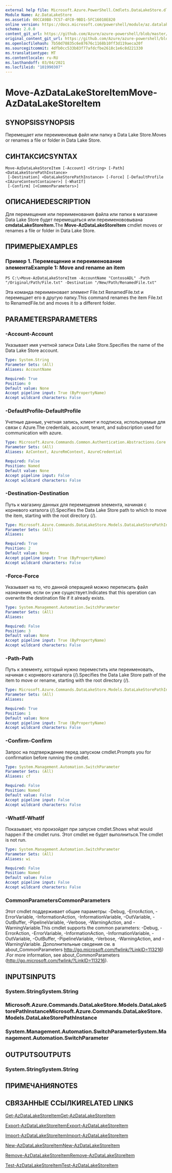 ```yaml
---
external help file: Microsoft.Azure.PowerShell.Cmdlets.DataLakeStore.dll-Help.xml
Module Name: Az.DataLakeStore
ms.assetid: 00CCA9B8-7C57-4FC0-9BD1-5FC16010E820
online version: https://docs.microsoft.com/powershell/module/az.datalakestore/move-azdatalakestoreitem
schema: 2.0.0
content_git_url: https://github.com/Azure/azure-powershell/blob/master/src/DataLakeStore/DataLakeStore/help/Move-AzDataLakeStoreItem.md
original_content_git_url: https://github.com/Azure/azure-powershell/blob/master/src/DataLakeStore/DataLakeStore/help/Move-AzDataLakeStoreItem.md
ms.openlocfilehash: 7b50d78835c6e87676c1168b10ff3d119aeca20f
ms.sourcegitcommit: 4dfb0cc533b83f77afdcfbe2618c1e6c8d221330
ms.translationtype: MT
ms.contentlocale: ru-RU
ms.lasthandoff: 03/04/2021
ms.locfileid: "101990307"
---
```

# <span data-ttu-id="64eaf-101">Move-AzDataLakeStoreItem</span><span class="sxs-lookup"><span data-stu-id="64eaf-101">Move-AzDataLakeStoreItem</span></span>

## <span data-ttu-id="64eaf-102">SYNOPSIS</span><span class="sxs-lookup"><span data-stu-id="64eaf-102">SYNOPSIS</span></span>
<span data-ttu-id="64eaf-103">Перемещает или переименовыв файл или папку в Data Lake Store.</span><span class="sxs-lookup"><span data-stu-id="64eaf-103">Moves or renames a file or folder in Data Lake Store.</span></span>

## <span data-ttu-id="64eaf-104">СИНТАКСИС</span><span class="sxs-lookup"><span data-stu-id="64eaf-104">SYNTAX</span></span>

```
Move-AzDataLakeStoreItem [-Account] <String> [-Path] <DataLakeStorePathInstance>
 [-Destination] <DataLakeStorePathInstance> [-Force] [-DefaultProfile <IAzureContextContainer>] [-WhatIf]
 [-Confirm] [<CommonParameters>]
```

## <span data-ttu-id="64eaf-105">ОПИСАНИЕ</span><span class="sxs-lookup"><span data-stu-id="64eaf-105">DESCRIPTION</span></span>
<span data-ttu-id="64eaf-106">Для перемещения или переименования файла или папки в магазине Data Lake Store будет перемещаться или переименововывана **cmdataLakeStoreItem.**</span><span class="sxs-lookup"><span data-stu-id="64eaf-106">The **Move-AzDataLakeStoreItem** cmdlet moves or renames a file or folder in Data Lake Store.</span></span>

## <span data-ttu-id="64eaf-107">ПРИМЕРЫ</span><span class="sxs-lookup"><span data-stu-id="64eaf-107">EXAMPLES</span></span>

### <span data-ttu-id="64eaf-108">Пример 1. Перемещение и переименование элемента</span><span class="sxs-lookup"><span data-stu-id="64eaf-108">Example 1: Move and rename an item</span></span>
```
PS C:\>Move-AzDataLakeStoreItem -AccountName "ContosoADL" -Path "/Original/Path/File.txt" -Destination "/New/Path/RenamedFile.txt"
```

<span data-ttu-id="64eaf-109">Эта команда переименовает элемент File.txt RenamedFile.txt и перемещает его в другую папку.</span><span class="sxs-lookup"><span data-stu-id="64eaf-109">This command renames the item File.txt to RenamedFile.txt and moves it to a different folder.</span></span>

## <span data-ttu-id="64eaf-110">PARAMETERS</span><span class="sxs-lookup"><span data-stu-id="64eaf-110">PARAMETERS</span></span>

### <span data-ttu-id="64eaf-111">-Account</span><span class="sxs-lookup"><span data-stu-id="64eaf-111">-Account</span></span>
<span data-ttu-id="64eaf-112">Указывает имя учетной записи Data Lake Store.</span><span class="sxs-lookup"><span data-stu-id="64eaf-112">Specifies the name of the Data Lake Store account.</span></span>

```yaml
Type: System.String
Parameter Sets: (All)
Aliases: AccountName

Required: True
Position: 0
Default value: None
Accept pipeline input: True (ByPropertyName)
Accept wildcard characters: False
```

### <span data-ttu-id="64eaf-113">-DefaultProfile</span><span class="sxs-lookup"><span data-stu-id="64eaf-113">-DefaultProfile</span></span>
<span data-ttu-id="64eaf-114">Учетные данные, учетная запись, клиент и подписка, используемые для связи с Azure.</span><span class="sxs-lookup"><span data-stu-id="64eaf-114">The credentials, account, tenant, and subscription used for communication with azure.</span></span>

```yaml
Type: Microsoft.Azure.Commands.Common.Authentication.Abstractions.Core.IAzureContextContainer
Parameter Sets: (All)
Aliases: AzContext, AzureRmContext, AzureCredential

Required: False
Position: Named
Default value: None
Accept pipeline input: False
Accept wildcard characters: False
```

### <span data-ttu-id="64eaf-115">-Destination</span><span class="sxs-lookup"><span data-stu-id="64eaf-115">-Destination</span></span>
<span data-ttu-id="64eaf-116">Путь к магазину данных для перемещения элемента, начиная с корневого каталога (/).</span><span class="sxs-lookup"><span data-stu-id="64eaf-116">Specifies the Data Lake Store path to which to move the item, starting with the root directory (/).</span></span>

```yaml
Type: Microsoft.Azure.Commands.DataLakeStore.Models.DataLakeStorePathInstance
Parameter Sets: (All)
Aliases:

Required: True
Position: 2
Default value: None
Accept pipeline input: True (ByPropertyName)
Accept wildcard characters: False
```

### <span data-ttu-id="64eaf-117">-Force</span><span class="sxs-lookup"><span data-stu-id="64eaf-117">-Force</span></span>
<span data-ttu-id="64eaf-118">Указывает на то, что данной операцией можно переписать файл назначения, если он уже существует.</span><span class="sxs-lookup"><span data-stu-id="64eaf-118">Indicates that this operation can overwrite the destination file if it already exists.</span></span>

```yaml
Type: System.Management.Automation.SwitchParameter
Parameter Sets: (All)
Aliases:

Required: False
Position: 3
Default value: None
Accept pipeline input: True (ByPropertyName)
Accept wildcard characters: False
```

### <span data-ttu-id="64eaf-119">-Path</span><span class="sxs-lookup"><span data-stu-id="64eaf-119">-Path</span></span>
<span data-ttu-id="64eaf-120">Путь к элементу, который нужно переместить или переименовать, начиная с корневого каталога (/).</span><span class="sxs-lookup"><span data-stu-id="64eaf-120">Specifies the Data Lake Store path of the item to move or rename, starting with the root directory (/).</span></span>

```yaml
Type: Microsoft.Azure.Commands.DataLakeStore.Models.DataLakeStorePathInstance
Parameter Sets: (All)
Aliases:

Required: True
Position: 1
Default value: None
Accept pipeline input: True (ByPropertyName)
Accept wildcard characters: False
```

### <span data-ttu-id="64eaf-121">-Confirm</span><span class="sxs-lookup"><span data-stu-id="64eaf-121">-Confirm</span></span>
<span data-ttu-id="64eaf-122">Запрос на подтверждение перед запуском cmdlet.</span><span class="sxs-lookup"><span data-stu-id="64eaf-122">Prompts you for confirmation before running the cmdlet.</span></span>

```yaml
Type: System.Management.Automation.SwitchParameter
Parameter Sets: (All)
Aliases: cf

Required: False
Position: Named
Default value: False
Accept pipeline input: False
Accept wildcard characters: False
```

### <span data-ttu-id="64eaf-123">-WhatIf</span><span class="sxs-lookup"><span data-stu-id="64eaf-123">-WhatIf</span></span>
<span data-ttu-id="64eaf-124">Показывает, что произойдет при запуске cmdlet.</span><span class="sxs-lookup"><span data-stu-id="64eaf-124">Shows what would happen if the cmdlet runs.</span></span>
<span data-ttu-id="64eaf-125">Этот cmdlet не будет выполниться.</span><span class="sxs-lookup"><span data-stu-id="64eaf-125">The cmdlet is not run.</span></span>

```yaml
Type: System.Management.Automation.SwitchParameter
Parameter Sets: (All)
Aliases: wi

Required: False
Position: Named
Default value: False
Accept pipeline input: False
Accept wildcard characters: False
```

### <span data-ttu-id="64eaf-126">CommonParameters</span><span class="sxs-lookup"><span data-stu-id="64eaf-126">CommonParameters</span></span>
<span data-ttu-id="64eaf-127">Этот cmdlet поддерживает общие параметры: -Debug, -ErrorAction, -ErrorVariable, -InformationAction, -InformationVariable, -OutVariable, -OutBuffer, -PipelineVariable, -Verbose, -WarningAction, and -WarningVariable.</span><span class="sxs-lookup"><span data-stu-id="64eaf-127">This cmdlet supports the common parameters: -Debug, -ErrorAction, -ErrorVariable, -InformationAction, -InformationVariable, -OutVariable, -OutBuffer, -PipelineVariable, -Verbose, -WarningAction, and -WarningVariable.</span></span> <span data-ttu-id="64eaf-128">Дополнительные сведения см. в about_CommonParameters http://go.microsoft.com/fwlink/?LinkID=113216) .</span><span class="sxs-lookup"><span data-stu-id="64eaf-128">For more information, see about_CommonParameters (http://go.microsoft.com/fwlink/?LinkID=113216).</span></span>

## <span data-ttu-id="64eaf-129">INPUTS</span><span class="sxs-lookup"><span data-stu-id="64eaf-129">INPUTS</span></span>

### <span data-ttu-id="64eaf-130">System.String</span><span class="sxs-lookup"><span data-stu-id="64eaf-130">System.String</span></span>

### <span data-ttu-id="64eaf-131">Microsoft.Azure.Commands.DataLakeStore.Models.DataLakeStorePathInstance</span><span class="sxs-lookup"><span data-stu-id="64eaf-131">Microsoft.Azure.Commands.DataLakeStore.Models.DataLakeStorePathInstance</span></span>

### <span data-ttu-id="64eaf-132">System.Management.Automation.SwitchParameter</span><span class="sxs-lookup"><span data-stu-id="64eaf-132">System.Management.Automation.SwitchParameter</span></span>

## <span data-ttu-id="64eaf-133">OUTPUTS</span><span class="sxs-lookup"><span data-stu-id="64eaf-133">OUTPUTS</span></span>

### <span data-ttu-id="64eaf-134">System.String</span><span class="sxs-lookup"><span data-stu-id="64eaf-134">System.String</span></span>

## <span data-ttu-id="64eaf-135">ПРИМЕЧАНИЯ</span><span class="sxs-lookup"><span data-stu-id="64eaf-135">NOTES</span></span>

## <span data-ttu-id="64eaf-136">СВЯЗАННЫЕ ССЫЛКИ</span><span class="sxs-lookup"><span data-stu-id="64eaf-136">RELATED LINKS</span></span>

[<span data-ttu-id="64eaf-137">Get-AzDataLakeStoreItem</span><span class="sxs-lookup"><span data-stu-id="64eaf-137">Get-AzDataLakeStoreItem</span></span>](./Get-AzDataLakeStoreItem.md)

[<span data-ttu-id="64eaf-138">Export-AzDataLakeStoreItem</span><span class="sxs-lookup"><span data-stu-id="64eaf-138">Export-AzDataLakeStoreItem</span></span>](./Export-AzDataLakeStoreItem.md)

[<span data-ttu-id="64eaf-139">Import-AzDataLakeStoreItem</span><span class="sxs-lookup"><span data-stu-id="64eaf-139">Import-AzDataLakeStoreItem</span></span>](./Import-AzDataLakeStoreItem.md)

[<span data-ttu-id="64eaf-140">New-AzDataLakeStoreItem</span><span class="sxs-lookup"><span data-stu-id="64eaf-140">New-AzDataLakeStoreItem</span></span>](./New-AzDataLakeStoreItem.md)

[<span data-ttu-id="64eaf-141">Remove-AzDataLakeStoreItem</span><span class="sxs-lookup"><span data-stu-id="64eaf-141">Remove-AzDataLakeStoreItem</span></span>](./Remove-AzDataLakeStoreItem.md)

[<span data-ttu-id="64eaf-142">Test-AzDataLakeStoreItem</span><span class="sxs-lookup"><span data-stu-id="64eaf-142">Test-AzDataLakeStoreItem</span></span>](./Test-AzDataLakeStoreItem.md)


